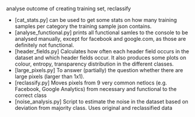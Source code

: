 analyse outcome of creating training set, reclassify
* [cat_stats.py] can be used to get some stats on how many training samples per category the training sample json contains.
* [analyse_functional.py] prints all functional samles to the console to be analysed manually, except for facebook and google.com, as those are definitely not functional.
* [header_fields.py] Calculates how often each header field occurs in the dataset and which header fields occur. It also produces some plots on colour, entropy, transparency distribution in the different classes.
* [large_pixels.py] To answer (partially) the question whether there are large pixels (larger than 1x1).
* [reclassify.py] Moves pixels from 9 very common netlocs (e.g. Facebook, Google Analytics) from necessary and functional to the correct class
* [noise_analysis.py] Script to estimate the noise in the dataset based on deviation from majority class. Uses original and reclassified data
